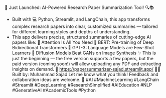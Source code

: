  🚀 Just Launched: AI-Powered Research Paper Summarization Tool! 🔍📚 <br />
- Built with 💻 Python, Streamlit, and LangChain, this app transforms complex research papers into clear, customized summaries — tailored for different learning styles and depths of understanding.
- This app delivers precise, structured summaries of cutting-edge AI papers like:
📄 Attention Is All You Need
📄 BERT: Pre-training of Deep Bidirectional Transformers
📄 GPT-3: Language Models are Few-Shot Learners
📄 Diffusion Models Beat GANs on Image Synthesis
✨ This is just the beginning — the free version supports a few papers, but the paid version (coming soon!) will allow uploading any PDF and extracting insights on demand.
🔗 https://papersummarizer-sajad.streamlit.app/
 👨‍💻 Built by: Muhammad Sajad
 Let me know what you think! Feedback and collaboration ideas are welcome. 🙌
#AI #MachineLearning #LangChain #Streamlit #DeepLearning #ResearchSimplified #AIEducation #NLP #GenerativeAI #AcademicTools #Python

